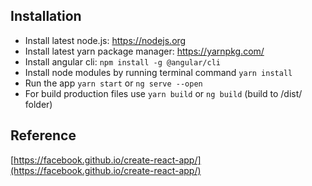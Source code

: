## Installation

* Install latest node.js: https://nodejs.org​
* Install latest yarn package manager: https://yarnpkg.com/​
* Install angular cli: `npm install -g @angular/cli`
* Install node modules by running terminal command `yarn install`
* Run the app `yarn start` or `ng serve --open`
* For build production files use `yarn build` or `ng build` (build to /dist/ folder)

## Reference

[https://facebook.github.io/create-react-app/](https://facebook.github.io/create-react-app/)